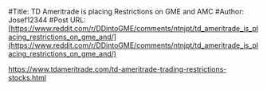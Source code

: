 #Title: TD Ameritrade is placing Restrictions on GME and AMC
#Author: Josef12344
#Post URL: [https://www.reddit.com/r/DDintoGME/comments/ntnjpt/td_ameritrade_is_placing_restrictions_on_gme_and/](https://www.reddit.com/r/DDintoGME/comments/ntnjpt/td_ameritrade_is_placing_restrictions_on_gme_and/)


https://www.tdameritrade.com/td-ameritrade-trading-restrictions-stocks.html